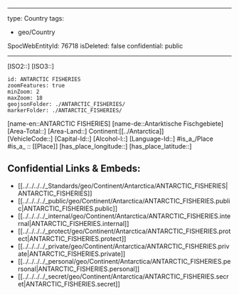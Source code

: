 ﻿---

type: Country
tags:
- geo/Country

SpocWebEntityId: 76718
isDeleted: false
confidential: public

---
[ISO2::] 
[ISO3::] 
```leaflet
id: ANTARCTIC FISHERIES
zoomFeatures: true 
minZoom: 2 
maxZoom: 18
geojsonFolder: ./ANTARCTIC_FISHERIES/
markerFolder: ./ANTARCTIC_FISHERIES/
```

[name-en::ANTARCTIC FISHERIES] 
[name-de::Antarktische Fischgebiete] 
[Area-Total::] 
[Area-Land::] 
Continent:[[../Antarctica]]  
[VehicleCode::] 
[Capital-Id::] 
[Alcohol-l::] 
[Language-Id::] 
#is_a_/Place  
#is_a_ :: [[Place]] 
[has_place_longitude::] 
[has_place_latitude::] 



## Confidential Links & Embeds: 
- [[../../../../_Standards/geo/Continent/Antarctica/ANTARCTIC_FISHERIES|ANTARCTIC_FISHERIES]] 
- [[../../../../_public/geo/Continent/Antarctica/ANTARCTIC_FISHERIES.public|ANTARCTIC_FISHERIES.public]] 
- [[../../../../_internal/geo/Continent/Antarctica/ANTARCTIC_FISHERIES.internal|ANTARCTIC_FISHERIES.internal]] 
- [[../../../../_protect/geo/Continent/Antarctica/ANTARCTIC_FISHERIES.protect|ANTARCTIC_FISHERIES.protect]] 
- [[../../../../_private/geo/Continent/Antarctica/ANTARCTIC_FISHERIES.private|ANTARCTIC_FISHERIES.private]] 
- [[../../../../_personal/geo/Continent/Antarctica/ANTARCTIC_FISHERIES.personal|ANTARCTIC_FISHERIES.personal]] 
- [[../../../../_secret/geo/Continent/Antarctica/ANTARCTIC_FISHERIES.secret|ANTARCTIC_FISHERIES.secret]] 
